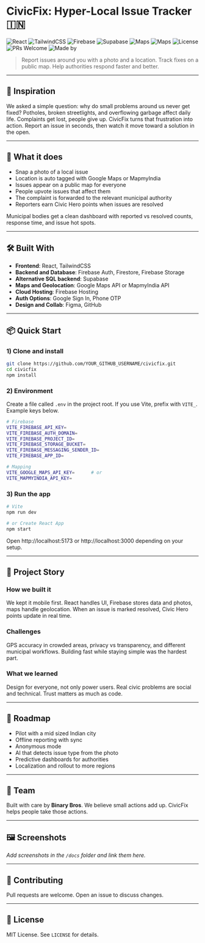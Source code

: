 # CivicFix: Hyper-Local Issue Tracker 🇮🇳

![React](https://img.shields.io/badge/Frontend-React-informational)
![TailwindCSS](https://img.shields.io/badge/Style-TailwindCSS-informational)
![Firebase](https://img.shields.io/badge/Backend-Firebase-orange)
![Supabase](https://img.shields.io/badge/Alt%20DB-Supabase-lightgrey)
![Maps](https://img.shields.io/badge/Maps-Google%20Maps%20API-blue)
![Maps](https://img.shields.io/badge/Maps-MapmyIndia%20API-orange)
![License](https://img.shields.io/badge/License-MIT-green)
![PRs Welcome](https://img.shields.io/badge/PRs-welcome-brightgreen)
![Made by](https://img.shields.io/badge/Made%20by-Binary%20Bros-%23ff69b4)

> Report issues around you with a photo and a location. Track fixes on a public map. Help authorities respond faster and better.

---

## 🌟 Inspiration
We asked a simple question: why do small problems around us never get fixed? Potholes, broken streetlights, and overflowing garbage affect daily life. Complaints get lost, people give up. CivicFix turns that frustration into action. Report an issue in seconds, then watch it move toward a solution in the open.

---

## 🚀 What it does
- Snap a photo of a local issue
- Location is auto tagged with Google Maps or MapmyIndia
- Issues appear on a public map for everyone
- People upvote issues that affect them
- The complaint is forwarded to the relevant municipal authority
- Reporters earn Civic Hero points when issues are resolved

Municipal bodies get a clean dashboard with reported vs resolved counts, response time, and issue hot spots.

---

## 🛠️ Built With
- **Frontend**: React, TailwindCSS
- **Backend and Database**: Firebase Auth, Firestore, Firebase Storage
- **Alternative SQL backend**: Supabase
- **Maps and Geolocation**: Google Maps API or MapmyIndia API
- **Cloud Hosting**: Firebase Hosting
- **Auth Options**: Google Sign In, Phone OTP
- **Design and Collab**: Figma, GitHub

---

## 📦 Quick Start

### 1) Clone and install
```bash
git clone https://github.com/YOUR_GITHUB_USERNAME/civicfix.git
cd civicfix
npm install
```

### 2) Environment
Create a file called `.env` in the project root. If you use Vite, prefix with `VITE_`. Example keys below.

```bash
# Firebase
VITE_FIREBASE_API_KEY=
VITE_FIREBASE_AUTH_DOMAIN=
VITE_FIREBASE_PROJECT_ID=
VITE_FIREBASE_STORAGE_BUCKET=
VITE_FIREBASE_MESSAGING_SENDER_ID=
VITE_FIREBASE_APP_ID=

# Mapping
VITE_GOOGLE_MAPS_API_KEY=      # or
VITE_MAPMYINDIA_API_KEY=
```

### 3) Run the app
```bash
# Vite
npm run dev

# or Create React App
npm start
```

Open http://localhost:5173 or http://localhost:3000 depending on your setup.

---

## 📖 Project Story

### How we built it
We kept it mobile first. React handles UI, Firebase stores data and photos, maps handle geolocation. When an issue is marked resolved, Civic Hero points update in real time.

### Challenges
GPS accuracy in crowded areas, privacy vs transparency, and different municipal workflows. Building fast while staying simple was the hardest part.

### What we learned
Design for everyone, not only power users. Real civic problems are social and technical. Trust matters as much as code.

---

## 🔮 Roadmap
- Pilot with a mid sized Indian city
- Offline reporting with sync
- Anonymous mode
- AI that detects issue type from the photo
- Predictive dashboards for authorities
- Localization and rollout to more regions

---

## 👥 Team
Built with care by **Binary Bros**. We believe small actions add up. CivicFix helps people take those actions.

---

## 🖼️ Screenshots
_Add screenshots in the `/docs` folder and link them here._

---

## 🤝 Contributing
Pull requests are welcome. Open an issue to discuss changes.

---

## 📜 License
MIT License. See `LICENSE` for details.
